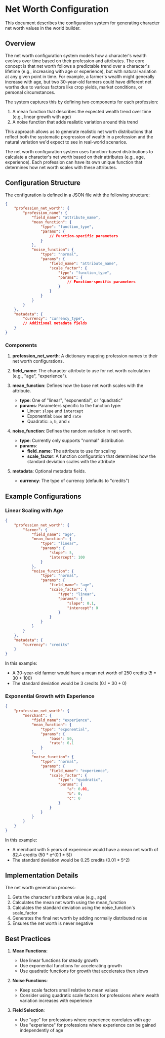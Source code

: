 # Net Worth Configuration

This document describes the configuration system for generating character net worth values in the world builder.

## Overview

The net worth configuration system models how a character's wealth evolves over time based on their profession and attributes. The core concept is that net worth follows a predictable trend over a character's lifetime (e.g., increasing with age or experience), but with natural variation at any given point in time. For example, a farmer's wealth might generally increase with age, but two 30-year-old farmers could have different net worths due to various factors like crop yields, market conditions, or personal circumstances.

The system captures this by defining two components for each profession:
1. A mean function that describes the expected wealth trend over time (e.g., linear growth with age)
2. A noise function that adds realistic variation around this trend

This approach allows us to generate realistic net worth distributions that reflect both the systematic progression of wealth in a profession and the natural variation we'd expect to see in real-world scenarios.

The net worth configuration system uses function-based distributions to calculate a character's net worth based on their attributes (e.g., age, experience). Each profession can have its own unique function that determines how net worth scales with these attributes.

## Configuration Structure

The configuration is defined in a JSON file with the following structure:

```json
{
    "profession_net_worth": {
        "profession_name": {
            "field_name": "attribute_name",
            "mean_function": {
                "type": "function_type",
                "params": {
                    // Function-specific parameters
                }
            },
            "noise_function": {
                "type": "normal",
                "params": {
                    "field_name": "attribute_name",
                    "scale_factor": {
                        "type": "function_type",
                        "params": {
                            // Function-specific parameters
                        }
                    }
                }
            }
        }
    },
    "metadata": {
        "currency": "currency_type",
        // Additional metadata fields
    }
}
```

### Components

1. **profession_net_worth**: A dictionary mapping profession names to their net worth configurations.

2. **field_name**: The character attribute to use for net worth calculation (e.g., "age", "experience").

3. **mean_function**: Defines how the base net worth scales with the attribute.
   - **type**: One of "linear", "exponential", or "quadratic"
   - **params**: Parameters specific to the function type:
     - Linear: `slope` and `intercept`
     - Exponential: `base` and `rate`
     - Quadratic: `a`, `b`, and `c`

4. **noise_function**: Defines the random variation in net worth.
   - **type**: Currently only supports "normal" distribution
   - **params**:
     - **field_name**: The attribute to use for scaling
     - **scale_factor**: A function configuration that determines how the standard deviation scales with the attribute

5. **metadata**: Optional metadata fields.
   - **currency**: The type of currency (defaults to "credits")

## Example Configurations

### Linear Scaling with Age

```json
{
    "profession_net_worth": {
        "farmer": {
            "field_name": "age",
            "mean_function": {
                "type": "linear",
                "params": {
                    "slope": 5,
                    "intercept": 100
                }
            },
            "noise_function": {
                "type": "normal",
                "params": {
                    "field_name": "age",
                    "scale_factor": {
                        "type": "linear",
                        "params": {
                            "slope": 0.1,
                            "intercept": 0
                        }
                    }
                }
            }
        }
    },
    "metadata": {
        "currency": "credits"
    }
}
```

In this example:
- A 30-year-old farmer would have a mean net worth of 250 credits (5 * 30 + 100)
- The standard deviation would be 3 credits (0.1 * 30 + 0)

### Exponential Growth with Experience

```json
{
    "profession_net_worth": {
        "merchant": {
            "field_name": "experience",
            "mean_function": {
                "type": "exponential",
                "params": {
                    "base": 50,
                    "rate": 0.1
                }
            },
            "noise_function": {
                "type": "normal",
                "params": {
                    "field_name": "experience",
                    "scale_factor": {
                        "type": "quadratic",
                        "params": {
                            "a": 0.01,
                            "b": 0,
                            "c": 0
                        }
                    }
                }
            }
        }
    }
}
```

In this example:
- A merchant with 5 years of experience would have a mean net worth of 82.4 credits (50 * e^(0.1 * 5))
- The standard deviation would be 0.25 credits (0.01 * 5^2)

## Implementation Details

The net worth generation process:
1. Gets the character's attribute value (e.g., age)
2. Calculates the mean net worth using the mean_function
3. Calculates the standard deviation using the noise_function's scale_factor
4. Generates the final net worth by adding normally distributed noise
5. Ensures the net worth is never negative

## Best Practices

1. **Mean Functions**:
   - Use linear functions for steady growth
   - Use exponential functions for accelerating growth
   - Use quadratic functions for growth that accelerates then slows

2. **Noise Functions**:
   - Keep scale factors small relative to mean values
   - Consider using quadratic scale factors for professions where wealth variation increases with experience

3. **Field Selection**:
   - Use "age" for professions where experience correlates with age
   - Use "experience" for professions where experience can be gained independently of age 